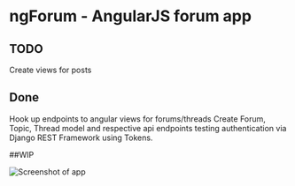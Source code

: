 # ngForum - AngularJS forum app

## TODO
Create views for posts

## Done
Hook up endpoints to angular views for forums/threads
Create Forum, Topic, Thread model and respective api endpoints
testing authentication via Django REST Framework using Tokens.

##WIP

![Screenshot of app](http://f.cl.ly/items/1T2c2N3Q3y431w331V0a/Screen%20Shot%202013-10-02%20at%2021.49.54.png)
